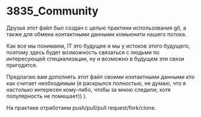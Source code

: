 # 3835_Community

Друзья этот файл был создан с целью практики использования git, а также для обмена контактными данными комьюнити нашего потока.

Как все мы понимаем, IT это будущее и мы у истоков этого будущего, поэтому здесь будет возможность связаться с людьми по интересующей специализации, ну и возможно в будущем эти связи пригодятся.

Предлагаю вам дополнять этот файл своими контактными данными кто как считает необходимым (я раскрылся полностью, не думаю, что я настолько интересен кому-либо, чтобы за мною следили; хотя популярность не помешает)) ).

На практике отработаем push/pull/pull request/fork/clone.